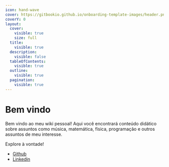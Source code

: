 ```yaml
---
icon: hand-wave
cover: https://gitbookio.github.io/onboarding-template-images/header.png
coverY: 0
layout:
  cover:
    visible: true
    size: full
  title:
    visible: true
  description:
    visible: false
  tableOfContents:
    visible: true
  outline:
    visible: true
  pagination:
    visible: true
---
```


# Bem vindo

Bem vindo ao meu wiki pessoal! Aqui você encontrará conteúdo didático sobre assuntos como música, matemática, física, programação e outros assuntos de meu interesse.

Explore à vontade!

* [Github](https://github.com/nicolasmafra)
* [Linkedin](https://www.linkedin.com/in/nicolas-mafra-0b75ba137)

